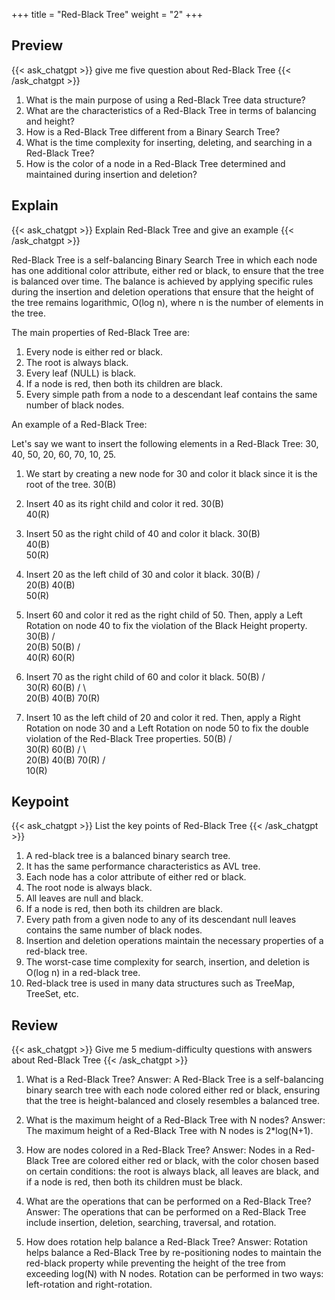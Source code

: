 +++
title = "Red-Black Tree"
weight = "2"
+++
## Preview
{{< ask_chatgpt >}}
give me five question about Red-Black Tree
{{< /ask_chatgpt >}}



1. What is the main purpose of using a Red-Black Tree data structure?
2. What are the characteristics of a Red-Black Tree in terms of balancing and height?
3. How is a Red-Black Tree different from a Binary Search Tree?
4. What is the time complexity for inserting, deleting, and searching in a Red-Black Tree?
5. How is the color of a node in a Red-Black Tree determined and maintained during insertion and deletion?   

## Explain
{{< ask_chatgpt >}}
Explain Red-Black Tree and give an example
{{< /ask_chatgpt >}}



Red-Black Tree is a self-balancing Binary Search Tree in which each node has one additional color attribute, either red or black, to ensure that the tree is balanced over time. The balance is achieved by applying specific rules during the insertion and deletion operations that ensure that the height of the tree remains logarithmic, O(log n), where n is the number of elements in the tree.

The main properties of Red-Black Tree are:

1. Every node is either red or black.
2. The root is always black.
3. Every leaf (NULL) is black.
4. If a node is red, then both its children are black.
5. Every simple path from a node to a descendant leaf contains the same number of black nodes.

An example of a Red-Black Tree:

Let's say we want to insert the following elements in a Red-Black Tree: 30, 40, 50, 20, 60, 70, 10, 25. 

1. We start by creating a new node for 30 and color it black since it is the root of the tree.
       30(B)

2. Insert 40 as its right child and color it red.
       30(B)
            \
            40(R)

3. Insert 50 as the right child of 40 and color it black.
       30(B)
            \
            40(B)
                \
                50(R)

4. Insert 20 as the left child of 30 and color it black.
       30(B)
      /    \
  20(B)  40(B)
              \
              50(R)

5. Insert 60 and color it red as the right child of 50. Then, apply a Left Rotation on node 40 to fix the violation of the Black Height property.
       30(B)
      /    \
  20(B)  50(B)
        /    \
    40(R) 60(R)

6. Insert 70 as the right child of 60 and color it black.
            50(B)
           /    \
       30(R) 60(B)
      /     \     \
  20(B)  40(B) 70(R)
  
7. Insert 10 as the left child of 20 and color it red. Then, apply a Right Rotation on node 30 and a Left Rotation on node 50 to fix the double violation of the Red-Black Tree properties.
             50(B)
            /     \
          30(R)  60(B)
         /    \     \
     20(B) 40(B)   70(R)
    /  
 10(R)   

## Keypoint
{{< ask_chatgpt >}}
List the key points of Red-Black Tree
{{< /ask_chatgpt >}}



1. A red-black tree is a balanced binary search tree.
2. It has the same performance characteristics as AVL tree.
3. Each node has a color attribute of either red or black.
4. The root node is always black.
5. All leaves are null and black.
6. If a node is red, then both its children are black.
7. Every path from a given node to any of its descendant null leaves contains the same number of black nodes.
8. Insertion and deletion operations maintain the necessary properties of a red-black tree.
9. The worst-case time complexity for search, insertion, and deletion is O(log n) in a red-black tree.
10. Red-black tree is used in many data structures such as TreeMap, TreeSet, etc.   

## Review
{{< ask_chatgpt >}}
Give me 5 medium-difficulty questions with answers about Red-Black Tree
{{< /ask_chatgpt >}}



1) What is a Red-Black Tree?
Answer: A Red-Black Tree is a self-balancing binary search tree with each node colored either red or black, ensuring that the tree is height-balanced and closely resembles a balanced tree. 

2) What is the maximum height of a Red-Black Tree with N nodes?
Answer: The maximum height of a Red-Black Tree with N nodes is 2*log(N+1). 

3) How are nodes colored in a Red-Black Tree?
Answer: Nodes in a Red-Black Tree are colored either red or black, with the color chosen based on certain conditions: the root is always black, all leaves are black, and if a node is red, then both its children must be black. 

4) What are the operations that can be performed on a Red-Black Tree?
Answer: The operations that can be performed on a Red-Black Tree include insertion, deletion, searching, traversal, and rotation. 

5) How does rotation help balance a Red-Black Tree?
Answer: Rotation helps balance a Red-Black Tree by re-positioning nodes to maintain the red-black property while preventing the height of the tree from exceeding log(N) with N nodes. Rotation can be performed in two ways: left-rotation and right-rotation.   

